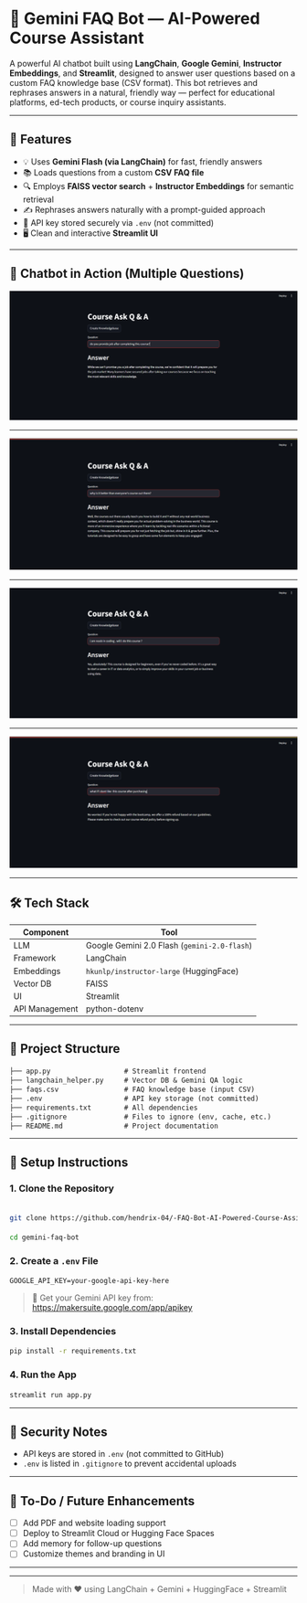 
# 🤖 Gemini FAQ Bot — AI-Powered Course Assistant

A powerful AI chatbot built using **LangChain**, **Google Gemini**, **Instructor Embeddings**, and **Streamlit**, designed to answer user questions based on a custom FAQ knowledge base (CSV format). This bot retrieves and rephrases answers in a natural, friendly way — perfect for educational platforms, ed-tech products, or course inquiry assistants.

---

## 🚀 Features

- 💡 Uses **Gemini Flash (via LangChain)** for fast, friendly answers  
- 📚 Loads questions from a custom **CSV FAQ file**  
- 🔍 Employs **FAISS vector search** + **Instructor Embeddings** for semantic retrieval  
- ✍️ Rephrases answers naturally with a prompt-guided approach  
- 🔐 API key stored securely via `.env` (not committed)  
- 🖥️ Clean and interactive **Streamlit UI**

---

## 💬 Chatbot in Action (Multiple Questions)


![Q1](images/chat_q1.png)

---


![Q2](images/chat_q2.png)

---


![Q3](images/chat_q3.png)

---


![Q3](images/chat_q4.png)

---


## 🛠️ Tech Stack

| Component            | Tool                                      |
|----------------------|-------------------------------------------|
| LLM                  | Google Gemini 2.0 Flash (`gemini-2.0-flash`) |
| Framework            | LangChain                                 |
| Embeddings           | `hkunlp/instructor-large` (HuggingFace)   |
| Vector DB            | FAISS                                     |
| UI                   | Streamlit                                 |
| API Management       | python-dotenv                             |

---

## 📁 Project Structure

```
├── app.py                  # Streamlit frontend
├── langchain_helper.py     # Vector DB & Gemini QA logic
├── faqs.csv                # FAQ knowledge base (input CSV)
├── .env                    # API key storage (not committed)
├── requirements.txt        # All dependencies
├── .gitignore              # Files to ignore (env, cache, etc.)
├── README.md               # Project documentation
```

---

## 🔧 Setup Instructions

### 1. Clone the Repository

```bash

git clone https://github.com/hendrix-04/-FAQ-Bot-AI-Powered-Course-Assistant

cd gemini-faq-bot
```

### 2. Create a `.env` File

```env
GOOGLE_API_KEY=your-google-api-key-here
```

> 🔑 Get your Gemini API key from: https://makersuite.google.com/app/apikey

### 3. Install Dependencies

```bash
pip install -r requirements.txt
```

### 4. Run the App

```bash
streamlit run app.py
```

---

## 🔐 Security Notes

- API keys are stored in `.env` (not committed to GitHub)
- `.env` is listed in `.gitignore` to prevent accidental uploads

---

## 📌 To-Do / Future Enhancements

- [ ] Add PDF and website loading support  
- [ ] Deploy to Streamlit Cloud or Hugging Face Spaces  
- [ ] Add memory for follow-up questions  
- [ ] Customize themes and branding in UI  

---


---

> Made with ❤️ using LangChain + Gemini + HuggingFace + Streamlit
